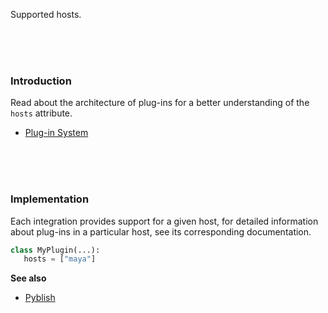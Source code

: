 Supported hosts.

<br>
<br>
<br>

### Introduction

Read about the architecture of plug-ins for a better understanding of the `hosts` attribute.

- [Plug-in System](https://github.com/pyblish/pyblish/wiki/Plugin-system)

<br>
<br>
<br>

### Implementation

Each integration provides support for a given host, for detailed information about plug-ins in a particular host, see its corresponding documentation.

```python
class MyPlugin(...):
   hosts = ["maya"]
```

**See also**

- [Pyblish][p]

[p]: https://github.com/pyblish/pyblish/wiki/Modularisation#organisation